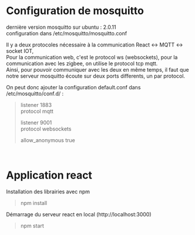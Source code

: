 # Configuration de mosquitto 

dernière version mosquitto sur ubuntu : 2.0.11      
configuration dans /etc/mosquitto/mosquitto.conf    

Il y a deux protocoles nécessaire à la communication React <-> MQTT <-> socket IOT,     
Pour la communication web, c'est le protocol ws (websockets), pour la communication avec les zigbee, on utilise le protocol tcp mqtt.   
Ainsi, pour pouvoir communiquer avec les deux en même temps, il faut que notre serveur mosquitto écoute sur deux ports differents, un par protocol.     

On peut donc ajouter la configuration default.conf dans /etc/mosquitto/conf.d/ :    
>listener 1883  
>protocol mqtt  
>
>listener 9001  
>protocol websockets    
>
>allow_anonymous true   

<br/>

# Application react

Installation des librairies avec npm    
> npm install

Démarrage du serveur react en local (http://localhost:3000)     
> npm start 